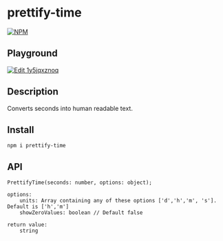 # prettify-time

[![NPM](https://nodei.co/npm/prettify-time.png)](https://nodei.co/npm/prettify-time/)

## Playground

[![Edit 1y5jqxznoq](https://codesandbox.io/static/img/play-codesandbox.svg)](https://codesandbox.io/s/1y5jqxznoq)

## Description

Converts seconds into human readable text.

## Install

    npm i prettify-time

## API

    PrettifyTime(seconds: number, options: object);

    options:
        units: Array containing any of these options ['d','h','m', 's']. Default is ['h','m']
        showZeroValues: boolean // Default false

    return value:
        string
